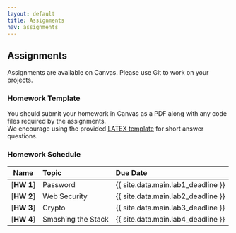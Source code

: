 ```yaml
---
layout: default
title: Assignments
nav: assignments
---
```


## Assignments

Assignments are available on Canvas.  Please use Git to work on your projects.

### Homework Template
You should submit your homework in Canvas as a PDF along with any code files required by the assignments.  
We encourage using the provided [LATEX template]({{site.url}}/assignments/template/main.tex) for short answer questions.

### Homework Schedule

|      Name                 |           Topic                              |                Due Date            |
| :-----------------------: | :------------------------------------------  | :--------------------------------- |
| [**HW 1**]                | Password                                     | {{ site.data.main.lab1_deadline }}    |
| [**HW 2**]                | Web Security                                 | {{ site.data.main.lab2_deadline }}    |
| [**HW 3**]                | Crypto                                       | {{ site.data.main.lab3_deadline }}    |
| [**HW 4**]                | Smashing the Stack                           | {{ site.data.main.lab4_deadline }}    |
